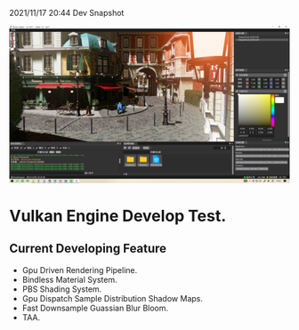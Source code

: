 2021/11/17 20:44 Dev Snapshot

![](dev/Snipaste_2021-12-05_16-22-48.png)

# Vulkan Engine Develop Test.

## Current Developing Feature

- Gpu Driven Rendering Pipeline.
- Bindless Material System.
- PBS Shading System.
- Gpu Dispatch Sample Distribution Shadow Maps.
- Fast Downsample Guassian Blur Bloom.
- TAA.
